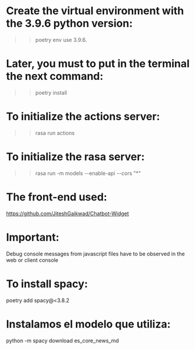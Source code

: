 # Create the virtual environment with the 3.9.6 python version:
>> poetry env use 3.9.6. 

# Later, you must to put in the terminal the next command:
>> poetry install

# To initialize the actions server:
>> rasa run actions 

# To initialize the rasa server:
>> rasa run -m models --enable-api --cors "*"


# The front-end used:
https://github.com/JiteshGaikwad/Chatbot-Widget

# Important:
Debug console messages from javascript files have to be observed in the web or client console

# To install spacy:
poetry add spacy@<3.8.2

# Instalamos el modelo que utiliza:
python -m spacy download es_core_news_md



